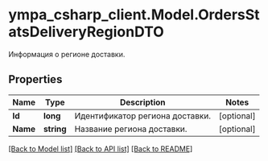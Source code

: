 # ympa_csharp_client.Model.OrdersStatsDeliveryRegionDTO
Информация о регионе доставки.

## Properties

Name | Type | Description | Notes
------------ | ------------- | ------------- | -------------
**Id** | **long** | Идентификатор региона доставки. | [optional] 
**Name** | **string** | Название региона доставки. | [optional] 

[[Back to Model list]](../README.md#documentation-for-models) [[Back to API list]](../README.md#documentation-for-api-endpoints) [[Back to README]](../README.md)

